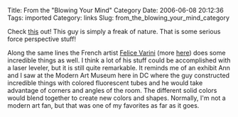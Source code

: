 Title: From the "Blowing Your Mind" Category
Date: 2006-06-08 20:12:36
Tags: imported
Category: links
Slug: from_the_blowing_your_mind_category

Check <a href="http://www.rense.com/general67/street.htm">this</a> out! This guy is simply a freak of nature. That is some serious force perspective stuff!

Along the same lines the French artist <a title="Permanent Link to Notes on the Denial of Perspective 02 - Felice Varini" rel="bookmark" href="http://www.gravestmor.com/wp/archives/2006/01/10/notes-on-the-denial-of-perspective-02-felice-varini/">Felice Varini</a> (more <a href="http://www.varini.org/02indc/indgen.html">here</a>) does some incredible things as well. I think a lot of his stuff could be accomplished with a laser leveler, but it is still quite remarkable. It reminds me of an exhibit Ann and I saw at the Modern Art Museum here in DC where the guy constructed incredible things with colored fluorescent tubes and he would take advantage of corners and angles of the room. The different solid colors would blend together to create new colors and shapes. Normally, I'm not a modern art fan, but that was one of my favorites as far as it goes.
